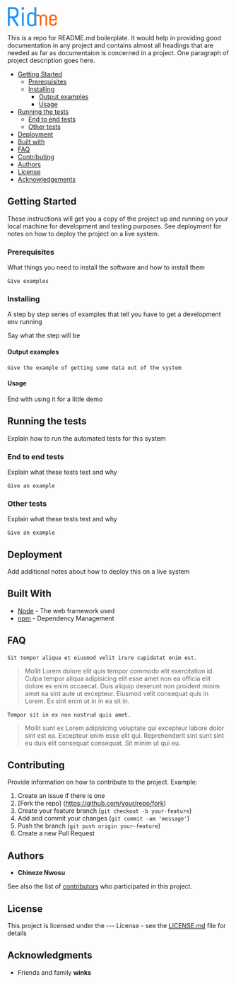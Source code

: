![GitHub Logo](./ridme.png)

This is a repo for README.md boilerplate. It would help in providing good documentation in any project and contains almost all headings that are needed as far as documentaion is concerned in a project.
One paragraph of project description goes here.

  - [Getting Started](#getting-started)
    - [Prerequisites](#prerequisites)
    - [Installing](#installing)
      - [Output examples](#output-examples)
      - [Usage](#usage)
  - [Running the tests](#running-the-tests)
    - [End to end tests](#end-to-end-tests)
    - [Other tests](#other-tests)
  - [Deployment](#deployment)
  - [Built with](#built-with)
  - [FAQ](#faq)
  - [Contributing](#contributing)
  - [Authors](#authors)
  - [License](#license)
  - [Acknowledgements](#acknowledgements)


## Getting Started

These instructions will get you a copy of the project up and running on your local machine for development and testing purposes. See deployment for notes on how to deploy the project on a live system.

### Prerequisites

What things you need to install the software and how to install them

```
Give examples
```

### Installing

A step by step series of examples that tell you have to get a development env running

Say what the step will be

#### Output examples

```
Give the example of getting some data out of the system
```

#### Usage

End with using it for a little demo


## Running the tests

Explain how to run the automated tests for this system

### End to end tests

Explain what these tests test and why

```
Give an example
```

### Other tests

Explain what these tests test and why

```
Give an example
```


## Deployment

Add additional notes about how to deploy this on a live system

## Built With

* [Node](https://nodejs.org/) - The web framework used
* [npm](https://www.npmjs.com/) - Dependency Management


## FAQ

```
Sit tempor aliqua et eiusmod velit irure cupidatat enim est.
```
>Mollit Lorem dolore elit quis tempor commodo elit exercitation id. Culpa tempor aliqua adipisicing elit esse amet non ea officia elit dolore ex enim occaecat. Duis aliquip deserunt non proident minim amet ea sint aute ut excepteur. Eiusmod velit consequat quis in Lorem. Ex sint enim ut in in ea sit in.

```
Tempor sit in ex non nostrud quis amet.
```
>Mollit sunt ex Lorem adipisicing voluptate qui excepteur labore dolor sint est ea. Excepteur enim esse elit qui. Reprehenderit sint sunt sint eu duis elit consequat consequat. Sit minim ut qui eu.


## Contributing

Provide information on how to contribute to the project. Example:

1. Create an issue if there is one
2. [Fork the repo] (https://github.com/your/repo/fork)
3. Create your feature branch (`git checkout -b your-feature`)
4. Add and commit your changes (`git commit -am 'message'`)
5. Push the branch (`git push origin your-feature`)
6. Create a new Pull Request


## Authors

* **Chineze Nwosu**

See also the list of [contributors](https://github.com/your/project/contributors) who participated in this project.


## License

This project is licensed under the --- License - see the [LICENSE.md](#) file for details


## Acknowledgments

* Friends and family **winks**
